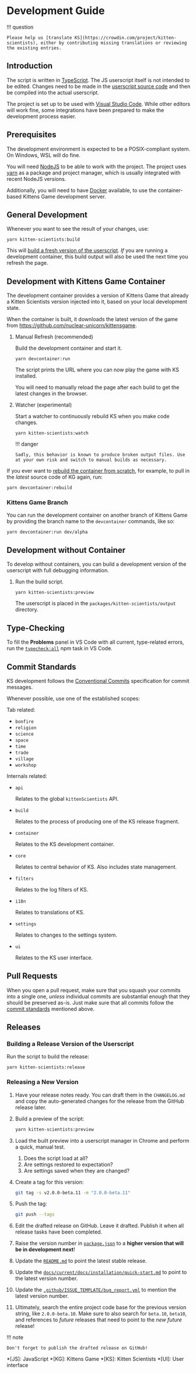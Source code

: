 # Development Guide

!!! question

    Please help us [translate KS](https://crowdin.com/project/kitten-scientists), either by contributing missing translations or reviewing the existing entries.

## Introduction

The script is written in [TypeScript](https://www.typescriptlang.org/). The JS userscript itself is not intended to be edited. Changes need to be made in the [userscript source code](https://github.com/kitten-science/kitten-scientists/tree/main/packages/kitten-scientists/source) and then be compiled into the actual userscript.

The project is set up to be used with [Visual Studio Code](https://code.visualstudio.com/). While other editors will work fine, some integrations have been prepared to make the development process easier.

## Prerequisites

The development environment is expected to be a POSIX-compliant system. On Windows, WSL will do fine.

You will need [NodeJS](https://nodejs.org/) to be able to work with the project. The project uses [yarn](https://yarnpkg.com/) as a package and project manager, which is usually integrated with recent NodeJS versions.

Additionally, you will need to have [Docker](https://www.docker.com/) available, to use the container-based Kittens Game development server.

## General Development

Whenever you want to see the result of your changes, use:

```shell
yarn kitten-scientists:build
```

This will [build a fresh version of the userscript](../reference/Repository%20Scripts/index.md#ksbuild). _If_ you are running a development container, this build output will also be used the next time you refresh the page.

## Development with Kittens Game Container

The development container provides a version of Kittens Game that already a Kitten Scientists version injected into it, based on your local development state.

When the container is built, it downloads the latest version of the game from <https://github.com/nuclear-unicorn/kittensgame>.

1.  Manual Refresh (recommended)

    Build the development container and start it.

    ```shell
    yarn devcontainer:run
    ```

    The script prints the URL where you can now play the game with KS installed.

    You will need to manually reload the page after each build to get the latest changes in the browser.

1.  Watcher (experimental)

    Start a watcher to continuously rebuild KS when you make code changes.

    ```shell
    yarn kitten-scientists:watch
    ```

    !!! danger

        Sadly, this behavior is known to produce broken output files. Use at your own risk and switch to manual builds as necessary.

If you ever want to [rebuild the container from scratch](../reference/Repository%20Scripts/index.md#devcontainerrebuild), for example, to pull in the _latest_ source code of KG again, run:

```shell
yarn devcontainer:rebuild
```

### Kittens Game Branch

You can run the development container on another branch of Kittens Game by providing the branch name to the `devcontainer` commands, like so:

```shell
yarn devcontainer:run dev/alpha
```

## Development without Container

To develop without containers, you can build a development version of the userscript with full debugging information.

1. Run the build script.

    ```shell
    yarn kitten-scientists:preview
    ```

    The userscript is placed in the `packages/kitten-scientists/output` directory.

## Type-Checking

To fill the **Problems** panel in VS Code with all current, type-related errors, run the [`typecheck:all`](../reference/Repository%20Scripts/index.md#typecheckall) npm task in VS Code.

## Commit Standards

KS development follows the [Conventional Commits](https://www.conventionalcommits.org/en/v1.0.0/) specification for commit messages.

Whenever possible, use one of the established scopes:

Tab related:

-   `bonfire`
-   `religion`
-   `science`
-   `space`
-   `time`
-   `trade`
-   `village`
-   `workshop`

Internals related:

-   `api`

    Relates to the global `kittenScientists` API.

-   `build`

    Relates to the process of producing one of the KS release fragment.

-   `container`

    Relates to the KS development container.

-   `core`

    Relates to central behavior of KS. Also includes state management.

-   `filters`

    Relates to the log filters of KS.

-   `i18n`

    Relates to translations of KS.

-   `settings`

    Relates to changes to the settings system.

-   `ui`

    Relates to the KS user interface.

## Pull Requests

When you open a pull request, make sure that you squash your commits into a single one, _unless_ individual commits are substantial enough that they should be preserved as-is. Just make sure that all commits follow the [commit standards](#commit-standards) mentioned above.

## Releases

### Building a Release Version of the Userscript

Run the script to build the release:

```shell
yarn kitten-scientists:release
```

### Releasing a New Version

1.  Have your release notes ready. You can draft them in the `CHANGELOG.md` and copy the auto-generated changes for the release from the GitHub release later.

1.  Build a preview of the script:

    ```bash
    yarn kitten-scientists:preview
    ```

1.  Load the built preview into a userscript manager in Chrome and perform a quick, manual test.

    1. Does the script load at all?
    1. Are settings restored to expectation?
    1. Are settings saved when they are changed?

1.  Create a tag for this version:

    ```bash
    git tag -s v2.0.0-beta.11 -m "2.0.0-beta.11"
    ```

1.  Push the tag:

    ```bash
    git push --tags
    ```

1.  Edit the drafted release on GitHub. Leave it drafted. Publish it when all release tasks have been completed.

1.  Raise the version number in [`package.json`](/package.json) to a **higher version that will be in development next**!

1.  Update the [`README.md`](/README.md) to point the latest stable release.

1.  Update the [`docs/current/docs/installation/quick-start.md`](/docs/current/docs/installation/quick-start.md) to point to the latest version number.

1.  Update the [`.github/ISSUE_TEMPLATE/bug_report.yml`](/.github/ISSUE_TEMPLATE/bug_report.yml) to mention the latest version number.

1.  Ultimately, search the entire project code base for the previous version string, like `2.0.0-beta.10`. Make sure to also search for `beta.10`, `beta10`, and references to _future_ releases that need to point to the _new future_ release!

!!! note

    Don't forget to publish the drafted release on GitHub!

*[JS]: JavaScript
*[KG]: Kittens Game
*[KS]: Kitten Scientists
*[UI]: User interface
